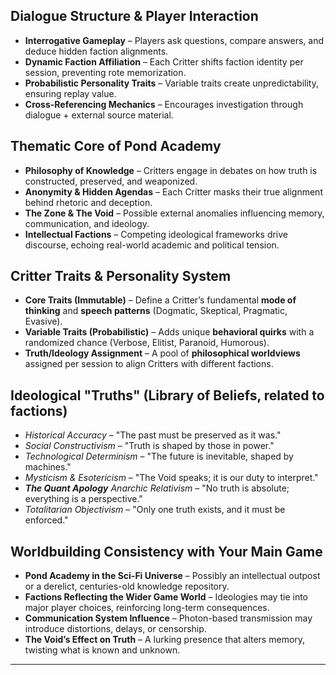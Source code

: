 

## **Dialogue Structure & Player Interaction**
- **Interrogative Gameplay** – Players ask questions, compare answers, and deduce hidden faction alignments.
- **Dynamic Faction Affiliation** – Each Critter shifts faction identity per session, preventing rote memorization.
- **Probabilistic Personality Traits** – Variable traits create unpredictability, ensuring replay value.
- **Cross-Referencing Mechanics** – Encourages investigation through dialogue + external source material.

## **Thematic Core of Pond Academy**
- **Philosophy of Knowledge** – Critters engage in debates on how truth is constructed, preserved, and weaponized.
- **Anonymity & Hidden Agendas** – Each Critter masks their true alignment behind rhetoric and deception.
- **The Zone & The Void** – Possible external anomalies influencing memory, communication, and ideology.
- **Intellectual Factions** – Competing ideological frameworks drive discourse, echoing real-world academic and political tension.

## **Critter Traits & Personality System**
- **Core Traits (Immutable)** – Define a Critter’s fundamental **mode of thinking** and **speech patterns** (Dogmatic, Skeptical, Pragmatic, Evasive).
- **Variable Traits (Probabilistic)** – Adds unique **behavioral quirks** with a randomized chance (Verbose, Elitist, Paranoid, Humorous).
- **Truth/Ideology Assignment** – A pool of **philosophical worldviews** assigned per session to align Critters with different factions.

## **Ideological "Truths" (Library of Beliefs, related to factions)**
- *Historical Accuracy* – "The past must be preserved as it was."
- *Social Constructivism* – "Truth is shaped by those in power."
- *Technological Determinism* – "The future is inevitable, shaped by machines."
- *Mysticism & Esotericism* – "The Void speaks; it is our duty to interpret."
- **_The Quant Apology_** *Anarchic Relativism* – "No truth is absolute; everything is a perspective."
- *Totalitarian Objectivism* – "Only one truth exists, and it must be enforced."

## **Worldbuilding Consistency with Your Main Game**
- **Pond Academy in the Sci-Fi Universe** – Possibly an intellectual outpost or a derelict, centuries-old knowledge repository.
- **Factions Reflecting the Wider Game World** – Ideologies may tie into major player choices, reinforcing long-term consequences.
- **Communication System Influence** – Photon-based transmission may introduce distortions, delays, or censorship.
- **The Void’s Effect on Truth** – A lurking presence that alters memory, twisting what is known and unknown.

---